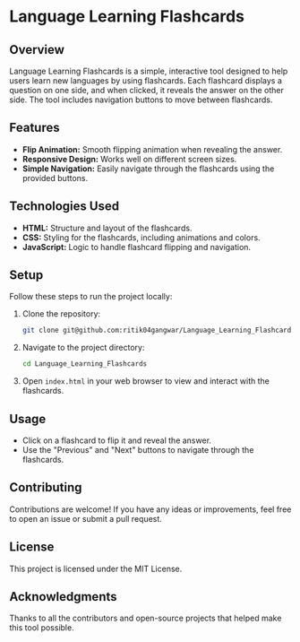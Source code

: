 # Language Learning Flashcards

## Overview
Language Learning Flashcards is a simple, interactive tool designed to help users learn new languages by using flashcards. Each flashcard displays a question on one side, and when clicked, it reveals the answer on the other side. The tool includes navigation buttons to move between flashcards.

## Features
- **Flip Animation:** Smooth flipping animation when revealing the answer.
- **Responsive Design:** Works well on different screen sizes.
- **Simple Navigation:** Easily navigate through the flashcards using the provided buttons.

## Technologies Used
- **HTML:** Structure and layout of the flashcards.
- **CSS:** Styling for the flashcards, including animations and colors.
- **JavaScript:** Logic to handle flashcard flipping and navigation.

## Setup
Follow these steps to run the project locally:

1. Clone the repository:
    ```bash
    git clone git@github.com:ritik04gangwar/Language_Learning_Flashcards.git
    ```
2. Navigate to the project directory:
    ```bash
    cd Language_Learning_Flashcards
    ```
3. Open `index.html` in your web browser to view and interact with the flashcards.

## Usage
- Click on a flashcard to flip it and reveal the answer.
- Use the "Previous" and "Next" buttons to navigate through the flashcards.

## Contributing
Contributions are welcome! If you have any ideas or improvements, feel free to open an issue or submit a pull request.

## License
This project is licensed under the MIT License.

## Acknowledgments
Thanks to all the contributors and open-source projects that helped make this tool possible.

